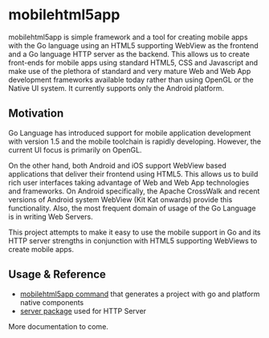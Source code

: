 # mobilehtml5app
mobilehtml5app is simple framework and a tool for creating mobile apps with the Go language
using an HTML5 supporting WebView as the frontend and a Go language HTTP server as the
backend. This allows us to create front-ends for mobile apps using standard HTML5, CSS
and Javascript and make use of the plethora of standard and very mature Web and Web App
development frameworks available today rather than using OpenGL or the Native UI system.
It currently supports only the Android platform.

## Motivation 
Go Language has introduced support for mobile application development with version 1.5
and the mobile toolchain is rapidly developing. However, the current UI focus is primarily
on OpenGL.

On the other hand, both Android and iOS support WebView based applications that deliver
their frontend using HTML5. This allows us to build rich user interfaces taking advantage
of Web and Web App technologies and frameworks. On Android specifically, the Apache
CrossWalk and recent versions of Android system WebView (Kit Kat onwards) provide
this functionality. Also, the most frequent domain of usage of the Go Language is 
in writing Web Servers.

This project attempts to make it easy to use the mobile support in Go and its HTTP
server strengths in conjunction with HTML5 supporting WebViews to create mobile apps.

## Usage & Reference
- [mobilehtml5app command](http://godoc.org/github.com/srinathh/mobilehtml5app/cmd/mobilehtml5app) that generates a project with go and platform native components
- [server package](http://godoc.org/github.com/srinathh/mobilehtml5app/server) used for HTTP Server

More documentation to come.
